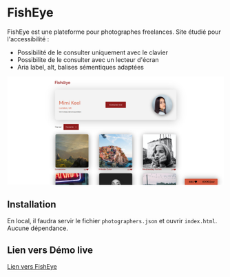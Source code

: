 FishEye
=======

FishEye est une plateforme pour photographes freelances.
Site étudié pour l'accessibilité : 
- Possibilité de le consulter uniquement avec le clavier
- Possibilite de le consulter avec un lecteur d'écran
- Aria label, alt, balises sémentiques adaptées

![](presentation.png)


Installation
------------

En local, il faudra servir le fichier ```photographers.json``` et ouvrir ```index.html```.
Aucune dépendance.

Lien vers Démo live
-------------------
[Lien vers FishEye](https://geo-tp.github.io/Front-End-Fisheye/index.html)
